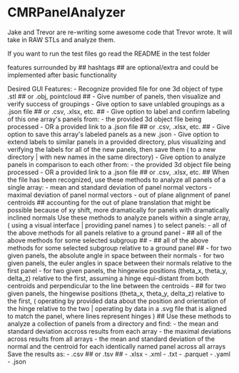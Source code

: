 # CMRPanelAnalyzer
Jake and Trevor are re-writing some awesome code that Trevor wrote. It will take in RAW STLs and analyze them.

If you want to run the test files go read the README in the test folder


features surrounded by ## hashtags ## are optional/extra and could be implemented after basic functionality

Desired GUI Features:
    - Recognize provided file for one 3d object of type .stl ## or .obj, pointcloud ##
    - Give number of panels, then visualize and verify success of groupings
    - Give option to save unlabled groupings as a .json file ## or .csv, .xlsx, etc. ##
    - Give option to label and confirm labeling of this one array's panels from:
        - the provided 3d object file being processed
        - OR a provided link to a .json file ## or .csv, .xlsx, etc. ##
    - Give option to save this array's labeled panels as a new .json
    - Give option to extend labels to similar panels in a provided directory,
        plus visualizing and verifying the labels for all of the new panels,
        then save them ( to a new directory | with new names in the same directory)
    - Give option to analyze panels in comparison to each other from:
        - the provided 3d object file being processed
        - OR a provided link to a .json file ## or .csv, .xlsx, etc. ##
        When the file has been recognized, use these methods to analyze all panels of a single array:
        - mean and standard deviation of panel normal vectors
        - maximal deviation of panel normal vectors
        - out of plane alignment of panel centroids ## accounting for the out of plane translation that
            might be possible because of xy shift, more dramatically for panels with dramatically inclined normals
        Use these methods to analyze panels within a single array, ( using a visual interface | providing panel names ) to select panels:
        - all of the above methods for all panels relative to a ground panel
        - ## all of the above methods for some selected subgroup ##
        - ## all of the above methods for some selected subgroup relative to a ground panel ##
        - for two given panels, the absolute angle in space between their normals 
        - for two given panels, the euler angles in space between their normals relative to the first panel
        - for two given panels, the hingewise positions (theta_x, theta_y, delta_z) relative to the first,
            assuming a hinge equi-distant from both centroids and perpendicular to the line between the centroids
        - ## for two given panels, the hingewise positions (theta_x, theta_y, delta_z) relative to the first,
            ( operating by provided data about the position and orientation of the hinge relative to the two
            | operating by data in a .svg file that is aligned to match the panel, where lines represent hinges ) ##
        Use these methods to analyze a collection of panels from a directory and find:
        - the mean and standard deviation accross results from each array
        - the maximal deviations across results from all arrays
        - the mean and standard deviation of the normal and the centroid for each identically named panel across all arrays
        Save the results as:
        - .csv ## or .tsv ##
        - .xlsx
        - .xml
        - .txt
        - .parquet
        - .yaml
        - .json
